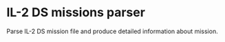 IL-2 DS missions parser
=======================

Parse IL-2 DS mission file and produce detailed information about mission.
